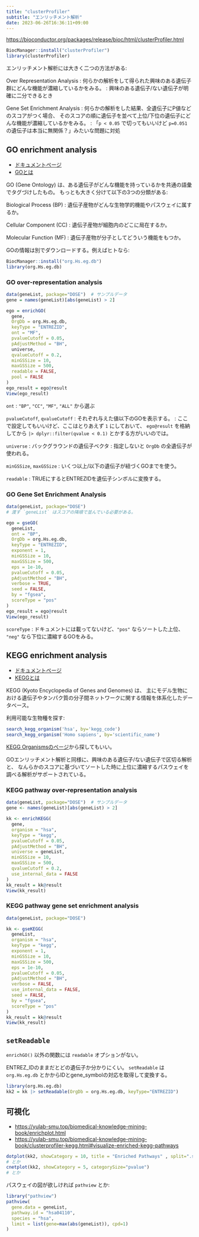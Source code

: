 ```yaml
---
title: "clusterProfiler"
subtitle: "エンリッチメント解析"
date: 2023-06-26T16:36:11+09:00
---
```



https://bioconductor.org/packages/release/bioc/html/clusterProfiler.html

```R
BiocManager::install("clusterProfiler")
library(clusterProfiler)
```

エンリッチメント解析には大きく二つの方法がある:

Over Representation Analysis
: 何らかの解析をして得られた興味のある遺伝子群にどんな機能が濃縮しているかをみる。
: 興味のある遺伝子/ない遺伝子が明確に二分できるとき

Gene Set Enrichment Analysis
: 何らかの解析をした結果、全遺伝子にP値などのスコアがつく場合、
  そのスコアの順に遺伝子を並べて上位/下位の遺伝子にどんな機能が濃縮しているかをみる。
: 「`p < 0.05` で切ってもいいけど `p=0.051` の遺伝子は本当に無関係？」みたいな問題に対処


## GO enrichment analysis

- [ドキュメントページ](https://yulab-smu.top/biomedical-knowledge-mining-book/clusterprofiler-go.html)
- [GOとは](https://geneontology.org/)

GO (Gene Ontology) は、ある遺伝子がどんな機能を持っているかを共通の語彙でタグづけしたもの。
もっとも大きく分けて以下の3つの分類がある:

Biological Process (BP)
: 遺伝子産物がどんな生物学的機能やパスウェイに属するか。

Cellular Component (CC)
: 遺伝子産物が細胞内のどこに局在するか。

Molecular Function (MF)
: 遺伝子産物が分子としてどういう機能をもつか。

GOの情報は別でダウンロードする。例えばヒトなら:

```r
BiocManager::install("org.Hs.eg.db")
library(org.Hs.eg.db)
```

### GO over-representation analysis

```r
data(geneList, package="DOSE")  # サンプルデータ
gene = names(geneList)[abs(geneList) > 2]

ego = enrichGO(
  gene,
  OrgDb = org.Hs.eg.db,
  keyType = "ENTREZID",
  ont = "MF",
  pvalueCutoff = 0.05,
  pAdjustMethod = "BH",
  universe,
  qvalueCutoff = 0.2,
  minGSSize = 10,
  maxGSSize = 500,
  readable = FALSE,
  pool = FALSE
)
ego_result = ego@result
View(ego_result)
```

`ont`
: `"BP"`, `"CC"`, `"MF"`, `"ALL"` から選ぶ

`pvalueCutoff`, `qvalueCutoff`
: それぞれ与えた値以下のGOを表示する。
: ここで設定してもいいけど、ここはとりあえず `1` にしておいて、
  `ego@result` を格納してから `|> dplyr::filter(qvalue < 0.1)` とかする方がいいのでは。

`universe`
: バックグラウンドの遺伝子ベクタ
: 指定しないと `OrgDb` の全遺伝子が使われる。

`minGSSize`, `maxGSSize`
: いくつ以上/以下の遺伝子が紐づくGOまでを使う。

`readable`
: TRUEにするとENTREZIDを遺伝子シンボルに変換する。

### GO Gene Set Enrichment Analysis

```r
data(geneList, package="DOSE")
# 渡す `geneList` はスコアの降順で並んでいる必要がある。

ego = gseGO(
  geneList,
  ont = "BP",
  OrgDb = org.Hs.eg.db,
  keyType = "ENTREZID",
  exponent = 1,
  minGSSize = 10,
  maxGSSize = 500,
  eps = 1e-10,
  pvalueCutoff = 0.05,
  pAdjustMethod = "BH",
  verbose = TRUE,
  seed = FALSE,
  by = "fgsea",
  scoreType = "pos"
)
ego_result = ego@result
View(ego_result)
```

`scoreType`
: ドキュメントには載ってないけど、`"pos"` ならソートした上位、
  `"neg"` なら下位に濃縮するGOをみる。


## KEGG enrichment analysis

- [ドキュメントページ](https://yulab-smu.top/biomedical-knowledge-mining-book/clusterprofiler-kegg.html)
- [KEGGとは](https://www.genome.jp/kegg/kegg_ja.html)

KEGG (Kyoto Encyclopedia of Genes and Genomes) は、
主にモデル生物における遺伝子やタンパク質の分子間ネットワークに関する情報を体系化したデータベース。

利用可能な生物種を探す:

```R
search_kegg_organism('hsa', by='kegg_code')
search_kegg_organism('Homo sapiens', by='scientific_name')
```

[KEGG Organismsのページ](https://www.genome.jp/kegg/catalog/org_list.html)から探してもいい。

GOエンリッチメント解析と同様に、興味のある遺伝子/ない遺伝子で区切る解析と、
なんらかのスコアに基づいてソートした時に上位に濃縮するパスウェイを調べる解析がサポートされている。


### KEGG pathway over-representation analysis

```R
data(geneList, package="DOSE")  # サンプルデータ
gene <- names(geneList)[abs(geneList) > 2]

kk <- enrichKEGG(
  gene,
  organism = "hsa",
  keyType = "kegg",
  pvalueCutoff = 0.05,
  pAdjustMethod = "BH",
  universe = geneList,
  minGSSize = 10,
  maxGSSize = 500,
  qvalueCutoff = 0.2,
  use_internal_data = FALSE
)
kk_result = kk@result
View(kk_result)
```

### KEGG pathway gene set enrichment analysis

```R
data(geneList, package="DOSE")

kk <- gseKEGG(
  geneList,
  organism = "hsa",
  keyType = "kegg",
  exponent = 1,
  minGSSize = 10,
  maxGSSize = 500,
  eps = 1e-10,
  pvalueCutoff = 0.05,
  pAdjustMethod = "BH",
  verbose = FALSE,
  use_internal_data = FALSE,
  seed = FALSE,
  by = "fgsea",
  scoreType = "pos"
)
kk_result = kk@result
View(kk_result)
```


## `setReadable`

`enrichGO()` 以外の関数には `readable` オプションがない。

ENTREZ_IDのままだとどの遺伝子か分かりにくい。
`setReadable` は `org.Hs.eg.db` とかからIDとgene_symbolの対応を取得して変換する。

```R
library(org.Hs.eg.db)
kk2 = kk |> setReadable(OrgDb = org.Hs.eg.db, keyType="ENTREZID")
```


## 可視化

- https://yulab-smu.top/biomedical-knowledge-mining-book/enrichplot.html
- https://yulab-smu.top/biomedical-knowledge-mining-book/clusterprofiler-kegg.html#visualize-enriched-kegg-pathways

```R
dotplot(kk2, showCategory = 10, title = "Enriched Pathways" , split=".sign")
# とか
cnetplot(kk2, showCategory = 5, categorySize="pvalue")
# とか
```

パスウェイの図が欲しければ `pathview` とか:

```R
library("pathview")
pathview(
  gene.data = geneList,
  pathway.id = "hsa04110",
  species = "hsa",
  limit = list(gene=max(abs(geneList)), cpd=1)
)
```
